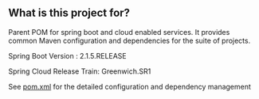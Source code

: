 ## What is this project for? ##

Parent POM for spring boot and cloud enabled services. It provides common Maven configuration and dependencies for the suite of projects.

Spring Boot Version : 2.1.5.RELEASE

Spring Cloud Release Train: Greenwich.SR1

See [pom.xml](https://github.ec.va.gov/EPMO/bip-framework/blob/master/bip-framework-parentpom/pom.xml) for the detailed configuration and dependency management
